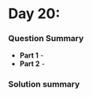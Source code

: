 # Day 20: [](https://adventofcode.com/2022/day/20)

### Question Summary
- **Part 1** - 
- **Part 2** - 

### Solution summary 

